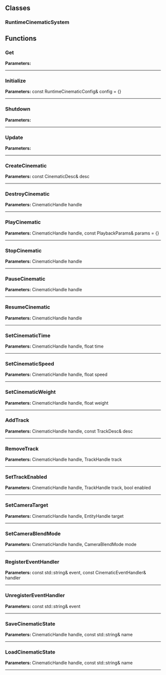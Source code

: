 
## Classes

### RuntimeCinematicSystem




## Functions

### Get



**Parameters:** 

---

### Initialize



**Parameters:** const RuntimeCinematicConfig& config = {}

---

### Shutdown



**Parameters:** 

---

### Update



**Parameters:** 

---

### CreateCinematic



**Parameters:** const CinematicDesc& desc

---

### DestroyCinematic



**Parameters:** CinematicHandle handle

---

### PlayCinematic



**Parameters:** CinematicHandle handle, const PlaybackParams& params = {}

---

### StopCinematic



**Parameters:** CinematicHandle handle

---

### PauseCinematic



**Parameters:** CinematicHandle handle

---

### ResumeCinematic



**Parameters:** CinematicHandle handle

---

### SetCinematicTime



**Parameters:** CinematicHandle handle, float time

---

### SetCinematicSpeed



**Parameters:** CinematicHandle handle, float speed

---

### SetCinematicWeight



**Parameters:** CinematicHandle handle, float weight

---

### AddTrack



**Parameters:** CinematicHandle handle, const TrackDesc& desc

---

### RemoveTrack



**Parameters:** CinematicHandle handle, TrackHandle track

---

### SetTrackEnabled



**Parameters:** CinematicHandle handle, TrackHandle track, bool enabled

---

### SetCameraTarget



**Parameters:** CinematicHandle handle, EntityHandle target

---

### SetCameraBlendMode



**Parameters:** CinematicHandle handle, CameraBlendMode mode

---

### RegisterEventHandler



**Parameters:** const std::string& event, const CinematicEventHandler& handler

---

### UnregisterEventHandler



**Parameters:** const std::string& event

---

### SaveCinematicState



**Parameters:** CinematicHandle handle, const std::string& name

---

### LoadCinematicState



**Parameters:** CinematicHandle handle, const std::string& name

---
